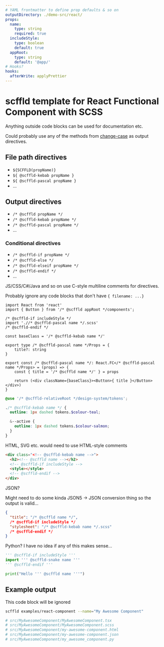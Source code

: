 ```yaml
---
# YAML frontmatter to define prop defaults & so on
outputDirectory: ./demo-src/react/
props:
  name:
    type: string
    required: true
  includeStyle:
    type: boolean
    default: true
  appRoot:
    type: string
    default: '@app/'
# Hooks?
hooks:
  afterWrite: applyPrettier
---
```


# scffld template for React Functional Component with SCSS

Anything outside code blocks can be used for documentation etc.

Could probably use any of the methods from [change-case](https://www.npmjs.com/package/change-case) as output directives.

## File path directives

- `${SCFFLD(propName)}`
- `${ @scffld-kebab propName }`
- `${ @scffld-pascal propName }`
- ...

## Output directives

- `/* @scffld propName */`
- `/* @scffld-kebab propName */`
- `/* @scffld-pascal propName */`
- ...

### Conditional directives

- `/* @scffld-if propName */`
- `/* @scffld-else */`
- `/* @scffld-elseif propName */`
- `/* @scffld-endif */`
- ...

JS/CSS/C#/Java and so on use C-style multiline comments for directives.

Probably ignore any code blocks that don't have `{ filename: ...}`

```tsx { filename: '${ @scffld-pascal name }/${ @scffld-pascal name }.tsx' }
import React from 'react'
import { Button } from '/* @scffld appRoot */components';

/* @scffld-if includeStyle */
import './/* @scffld-pascal name */.scss'
/* @scffld-endif */

const baseClass = '/* @scffld-kebab name */'

export type /* @scffld-pascal name */Props = {
    title?: string
}

export const /* @scffld-pascal name */: React.FC</* @scffld-pascal name */Props> = (props) => {
    const { title = '/* @scffld name */' } = props

    return (<div className={baseClass}><Button>{ title }</Button></div>)
}
```

```scss { filename: '${ @scffld-pascal name }/${ @scffld-pascal name }.scss', condition: includeStyle }
@use '/* @scffld-relativeRoot */design-system/tokens';

./* @scffld-kebab name */ {
  outline: 1px dashed tokens.$colour-teal;

  &--active {
    outline: 1px dashed tokens.$colour-salmon;
  }
}
```

HTML, SVG etc. would need to use HTML-style comments

```html { filename: '${ @scffld-pascal name }/${ @scffld-kebab name }.html' }
<div class="<!-- @scffld-kebab name -->">
  <h2><!-- @scffld name --></h2>
  <!-- @scffld-if includeStyle -->
  <style></style>
  <!-- @scffld-endif -->
</div>
```

JSON?

Might need to do some kinda JSON5 -> JSON conversion thing so the output is valid...

```json { filename: '${ @scffld-pascal name }/${ @scffld-kebab name }.json' }
{
  "title": "/* @scffld name */",
  /* @scffld-if includeStyle */
  "stylesheet": "/* @scffld-kebab name */.scss"
  /* @scffld-endif */
}
```

Python? I have no idea if any of this makes sense...

```py { filename: '${ @scffld-pascal name }/${ @scffld-snake name }.py' }
''' @scffld-if includeStyle '''
import ''' @scffld-snake name '''
''' @scffld-endif '''

print("Hello ''' @scffld name '''")
```

## Example output

This code block will be ignored

```sh
scffld examples/react-component --name="My Awesome Component"

# src/MyAwesomeComponent/MyAwesomeComponent.tsx
# src/MyAwesomeComponent/MyAwesomeComponent.scss
# src/MyAwesomeComponent/my-awesome-component.html
# src/MyAwesomeComponent/my-awesome-component.json
# src/MyAwesomeComponent/my_awesome_component.py
```
